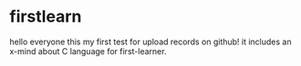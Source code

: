 # firstlearn
hello everyone this my first test for upload records on github!
it includes an x-mind about C language for first-learner.
